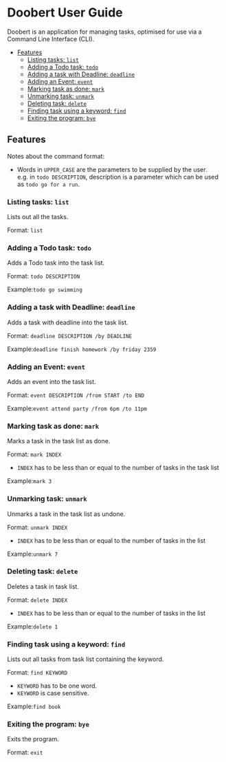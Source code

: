 # Doobert User Guide

Doobert is an application for managing tasks, optimised for use via a Command Line Interface (CLI).

- [Features](#features)
    - [Listing tasks: `list`](#listing-tasks-list)
    - [Adding a Todo task: `todo`](#adding-a-todo-task-todo)
    - [Adding a task with Deadline: `deadline`](#adding-a-task-with-deadline-deadline)
    - [Adding an Event: `event`](#adding-an-event-event)
    - [Marking task as done: `mark`](#marking-task-as-done-mark)
    - [Unmarking task: `unmark`](#unmarking-task-unmark)
    - [Deleting task: `delete`](#deleting-task-delete)
    - [Finding task using a keyword: `find`](#finding-task-using-a-keyword-find)
    - [Exiting the program: `bye`](#exiting-the-program-bye)

## Features
Notes about the command format: <br>
- Words in `UPPER_CASE` are the parameters to be supplied by the user.<br>
e.g. in `todo DESCRIPTION`, description is a parameter which can be used as `todo go for a run`.

### Listing tasks: `list`
Lists out all the tasks.<br>

Format: `list`

### Adding a Todo task: `todo`
Adds a Todo task into the task list.<br>

Format: `todo DESCRIPTION`

Example:`todo go swimming`

### Adding a task with Deadline: `deadline`
Adds a task with deadline into the task list.<br>

Format: `deadline DESCRIPTION /by DEADLINE`

Example:`deadline finish homework /by friday 2359`

### Adding an Event: `event`
Adds an event into the task list.<br>

Format: `event DESCRIPTION /from START /to END`

Example:`event attend party /from 6pm /to 11pm`

### Marking task as done: `mark`
Marks a task in the task list as done.<br>

Format: `mark INDEX`
- `INDEX` has to be less than or equal to the number of tasks in the task list<br>

Example:`mark 3`

### Unmarking task: `unmark`
Unmarks a task in the task list as undone.<br>

Format: `unmark INDEX`
- `INDEX` has to be less than or equal to the number of tasks in the list<br>

Example:`unmark 7`

### Deleting task: `delete`
Deletes a task in task list.<br>

Format: `delete INDEX`
- `INDEX` has to be less than or equal to the number of tasks in the list<br>

Example:`delete 1`

### Finding task using a keyword: `find`
Lists out all tasks from task list containing the keyword.<br>

Format: `find KEYWORD`
- `KEYWORD` has to be one word.<br>
- `KEYWORD` is case sensitive.<br>

Example:`find book`

### Exiting the program: `bye`

Exits the program.<br>

Format: `exit`
